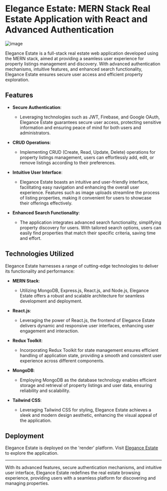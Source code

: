 # Elegance Estate: MERN Stack Real Estate Application with React and Advanced Authentication

![image](client/assets/readmepic.png)

Elegance Estate is a full-stack real estate web application developed using the MERN stack, aimed at providing a seamless user experience for property listings management and discovery. With advanced authentication mechanisms, intuitive features, and enhanced search functionality, Elegance Estate ensures secure user access and efficient property exploration.

## Features

- **Secure Authentication**: 
  - Leveraging technologies such as JWT, Firebase, and Google OAuth, Elegance Estate guarantees secure user access, protecting sensitive information and ensuring peace of mind for both users and administrators.

- **CRUD Operations**: 
  - Implementing CRUD (Create, Read, Update, Delete) operations for property listings management, users can effortlessly add, edit, or remove listings according to their preferences.

- **Intuitive User Interface**: 
  - Elegance Estate boasts an intuitive and user-friendly interface, facilitating easy navigation and enhancing the overall user experience. Features such as image uploads streamline the process of listing properties, making it convenient for users to showcase their offerings effectively.

- **Enhanced Search Functionality**: 
  - The application integrates advanced search functionality, simplifying property discovery for users. With tailored search options, users can easily find properties that match their specific criteria, saving time and effort.

## Technologies Utilized

Elegance Estate harnesses a range of cutting-edge technologies to deliver its functionality and performance:

- **MERN Stack**: 
  - Utilizing MongoDB, Express.js, React.js, and Node.js, Elegance Estate offers a robust and scalable architecture for seamless development and deployment.

- **React.js**: 
  - Leveraging the power of React.js, the frontend of Elegance Estate delivers dynamic and responsive user interfaces, enhancing user engagement and interaction.

- **Redux Toolkit**: 
  - Incorporating Redux Toolkit for state management ensures efficient handling of application state, providing a smooth and consistent user experience across different components.

- **MongoDB**: 
  - Employing MongoDB as the database technology enables efficient storage and retrieval of property listings and user data, ensuring reliability and scalability.

- **Tailwind CSS**: 
  - Leveraging Tailwind CSS for styling, Elegance Estate achieves a sleek and modern design aesthetic, enhancing the visual appeal of the application.

## Deployment

Elegance Estate is deployed on the 'render' platform. Visit [Elegance Estate](https://elegance-estate.onrender.com) to explore the application.

---

With its advanced features, secure authentication mechanisms, and intuitive user interface, Elegance Estate redefines the real estate browsing experience, providing users with a seamless platform for discovering and managing properties.
